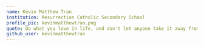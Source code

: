 ```yaml
---
name: Kevin Matthew Tran
institution: Resurrection Catholic Secondary School
profile_pic: kevinmatthewtran.png
quote: Do what you love in life, and don't let anyone take it away from you
github_user: kevinmatthewtran
---
```

